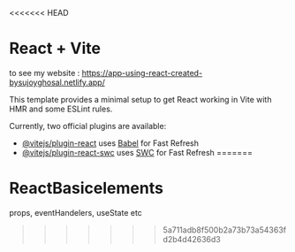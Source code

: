 <<<<<<< HEAD
# React + Vite
to see my website : https://app-using-react-created-bysujoyghosal.netlify.app/

This template provides a minimal setup to get React working in Vite with HMR and some ESLint rules.

Currently, two official plugins are available:

- [@vitejs/plugin-react](https://github.com/vitejs/vite-plugin-react/blob/main/packages/plugin-react/README.md) uses [Babel](https://babeljs.io/) for Fast Refresh
- [@vitejs/plugin-react-swc](https://github.com/vitejs/vite-plugin-react-swc) uses [SWC](https://swc.rs/) for Fast Refresh
=======
# ReactBasicelements
props, eventHandelers, useState etc
>>>>>>> 5a711adb8f500b2a73b73a54363fd2b4d42636d3

